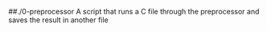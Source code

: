 ##./0-preprocessor
A script that runs a C file through the preprocessor and saves the result in another file
